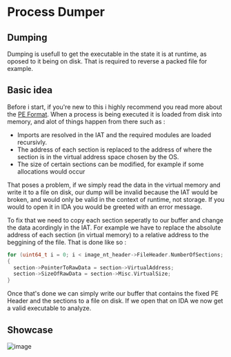 # Process Dumper

## Dumping

Dumping is usefull to get the executable in the state it is at runtime, as oposed to it being on disk. That is required to reverse a packed file for example.

## Basic idea

Before i start, if you're new to this i highly recommend you read more about the [PE Format](https://docs.microsoft.com/en-us/windows/win32/debug/pe-format). When a process is being executed it is loaded from disk into memory, and alot of things happen from there such as :

- Imports are resolved in the IAT and the required modules are loaded recursivly.
- The address of each section is replaced to the address of where the section is in the virtual address space chosen by the OS.
- The size of certain sections can be modified, for example if some allocations would occur

That poses a problem, if we simply read the data in the virtual memory and write it to a file on disk, our dump will be invalid because the IAT would be broken, and would only be valid in the context of runtime, not storage. If you would to open it in IDA you would be greeted with an error message.

To fix that we need to copy each section seperatly to our buffer and change the data acordingly in the IAT. For example we have to replace the absolute address of each section (in virtual memory) to a relative address to the beggining of the file. That is done like so :
```cpp
for (uint64_t i = 0; i < image_nt_header->FileHeader.NumberOfSections; ++i, ++section)
{
  section->PointerToRawData = section->VirtualAddress;
  section->SizeOfRawData = section->Misc.VirtualSize;
}
```

Once that's done we can simply write our buffer that contains the fixed PE Header and the sections to a file on disk. If we open that on IDA we now get a valid executable to analyze.

## Showcase
![image](.gif)

